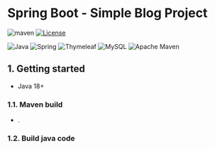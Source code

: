 # Spring Boot - Simple Blog Project

![maven](https://github.com/fatmakahveci/SpringBoot-WebProject/actions/workflows/maven.yml/badge.svg)
[![License](https://img.shields.io/badge/License-Apache_2.0-blue.svg)](https://opensource.org/licenses/Apache-2.0)

![Java](https://img.shields.io/badge/java-%23ED8B00.svg?style=for-the-badge&logo=java&logoColor=white)
![Spring](https://img.shields.io/badge/spring-%236DB33F.svg?style=for-the-badge&logo=spring&logoColor=white)
![Thymeleaf](https://img.shields.io/badge/Thymeleaf-%23005C0F.svg?style=for-the-badge&logo=Thymeleaf&logoColor=white)
![MySQL](https://img.shields.io/badge/mysql-%2300f.svg?style=for-the-badge&logo=mysql&logoColor=white)
![Apache Maven](https://img.shields.io/badge/Apache%20Maven-C71A36?style=for-the-badge&logo=Apache%20Maven&logoColor=white)

## 1. Getting started

- Java 18+

### 1.1. Maven build

- .

### 1.2. Build java code
